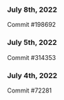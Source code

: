 ### July 8th, 2022

Commit #198692

### July 5th, 2022

Commit #314353


### July 4th, 2022

Commit #72281
